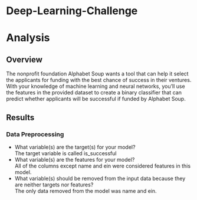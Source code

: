 # Deep-Learning-Challenge
# Analysis
## Overview
The nonprofit foundation Alphabet Soup wants a tool that can help it select the applicants for funding with the best chance of success in their ventures. With your knowledge of machine learning and neural networks, you’ll use the features in the provided dataset to create a binary classifier that can predict whether applicants will be successful if funded by Alphabet Soup.
## Results
### Data Preprocessing
- What variable(s) are the target(s) for your model?<br>
The target variable is called is_successful
- What variable(s) are the features for your model?<br>
All of the columns except name and ein were considered features in this model.
- What variable(s) should be removed from the input data because they are neither targets nor features? <br>
The only data removed from the model was name and ein.
